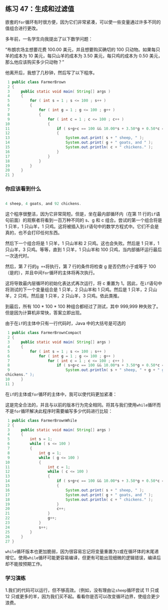 ## 练习 47：生成和过滤值

嵌套的`for`循环有时很方便，因为它们非常紧凑，可以使一些变量通过许多不同的值组合进行更改。

多年前，一名学生向我提出了以下数学问题：

“布朗农场主想要花费 100.00 美元，并且想要购买确切的 100 只动物。如果每只羊的成本为 10 美元，每只山羊的成本为 3.50 美元，每只鸡的成本为 0.50 美元，那么他应该购买多少只动物？”

他离开后，我想了几秒钟，然后写了以下程序。

```java
 1 public class FarmerBrown
 2 {
 3     public static void main( String[] args )
 4     {
 5         for ( int s = 1 ; s <= 100 ; s++ )
 6         {
 7             for ( int g = 1 ; g <= 100 ; g++ )
 8             {
 9                 for ( int c = 1 ; c <= 100 ; c++ )
10                 {
11                     if ( s+g+c == 100 && 10.00*s + 3.50*g + 0.50*c == 100.00 )
12                     {
13                         System.out.print( s + " sheep, " );
14                         System.out.print( g + " goats, and " );
15                         System.out.println( c + " chickens." );
16                     }
17                 }
18             }
19         }
20     }
21 }

```

### 你应该看到什么

```java

4 sheep, 4 goats, and 92 chickens.
```

这个程序很整洁，因为它非常简短。但是，坐在最内部循环内（在第 11 行的`if`语句前面）的观察者将看到一百万种不同的 s、g 和 c 组合。尝试的第一个组合将是 1 只羊，1 只山羊，1 只鸡。这将被插入到`if`语句中的数学方程式中。它们不会是真的，也不会打印任何东西。

然后下一个组合将是 1 只羊，1 只山羊和 2 只鸡。这也会失败。然后是 1 只羊，1 只山羊，3 只鸡。等等，直到 1 只羊，1 只山羊和 100 只鸡，当内部循环运行最后一次迭代时。

然后，第 7 行的`g ++`将执行，第 7 行的条件将检查 g 是否仍然小于或等于 100（是的），并且中间`for`循环的主体将再次执行。

这将导致最内层循环的初始化表达式再次运行，将 c 重置为 1。因此，在`if`语句中将测试的下一个变量组合是 1 只羊，2 只山羊和 1 只鸡。然后是 1 只羊，2 只山羊，2 只鸡，然后是 1 只羊，2 只山羊，3 只鸡。依此类推。

到最后，所有 100 * 100 * 100 种组合都经过了测试，其中 999,999 种失败了。但是因为计算机非常快，答案立即出现。

由于在`if`的主体中只有一行代码时，Java 中的大括号是可选的

```java
 1 public class FarmerBrownCompact
 2 {
 3     public static void main( String[] args )
 4     {
 5         for ( int s = 1 ; s <= 100 ; s++ )
 6             for ( int g = 1 ; g <= 100 ; g++ )
 7                 for ( int c = 1 ; c <= 100 ; c++ )
 8                     if ( s+g+c == 100 && 10.00*s + 3.50*g + 0.50*c == 100.00 )
 9                         System.out.println( s + " sheep, " + g + " goats, and " + c + "
chickens." );
10     }
11 }
```


在`if`的主体或`for`循环的主体中，我可以使代码更加紧凑：

这是完全合法的，并且与以前的版本行为完全相同。将其与我们使用`while`循环而不是`for`循环解决此程序时需要编写多少代码进行比较：

```java
 1 public class FarmerBrownWhile
 2 {
 3     public static void main( String[] args )
 4     {
 5         int s = 1;
 6         while ( s <= 100 )
 7         {
 8             int g = 1;
 9             while ( g <= 100 )
10             {
11                 int c = 1;
12                 while ( c <= 100 )
13                 {
14                     if ( s+g+c == 100 && 10.00*s + 3.50*g + 0.50*c == 100.00 )
15                     {
16                         System.out.print( s + " sheep, " );
17                         System.out.print( g + " goats, and " );
18                         System.out.println( c + " chickens." );
19                     }
20                     c++;
21                 }
22                 g++;
23             }
24             s++;
25         }
26     }
27 }

```


`while`循环版本也更加脆弱，因为很容易忘记将变量重置为`1`或在循环体的末尾递增它。使用`while`循环可能更容易编译，但更有可能出现细微的逻辑错误，编译后却不能按预期工作。

### 学习演练

1.我们的代码可以运行，但不够高效。（例如，没有理由让`sheep`循环尝试 11 只或 12 只或更多的羊，因为我们买不起。看看你是否可以改变循环边界，使组合更少浪费。

